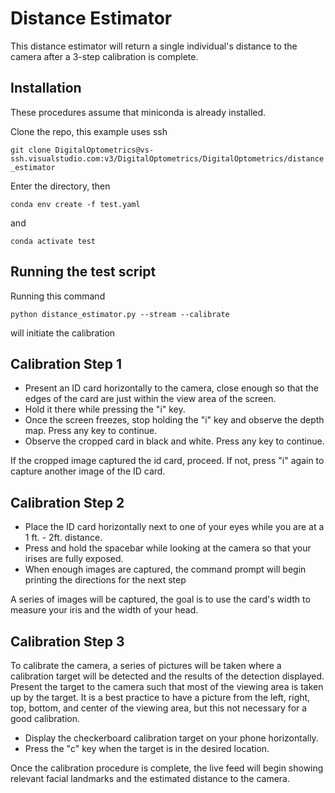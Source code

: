 # Distance Estimator

This distance estimator will return a single individual's distance to the camera after a 3-step calibration is complete.

## Installation

These procedures assume that miniconda is already installed.

Clone the repo, this example uses ssh

`git clone DigitalOptometrics@vs-ssh.visualstudio.com:v3/DigitalOptometrics/DigitalOptometrics/distance_estimator`

Enter the directory, then

`conda env create -f test.yaml`

and 

`conda activate test`

## Running the test script

Running this command

`python distance_estimator.py --stream --calibrate`

will initiate the calibration

## Calibration Step 1

- Present an ID card horizontally to the camera, close enough so that the edges of the card are just within the view area of the screen.
- Hold it there while pressing the "i" key.
- Once the screen freezes, stop holding the "i" key and observe the depth map. Press any key to continue.
- Observe the cropped card in black and white. Press any key to continue.

If the cropped image captured the id card, proceed. If not, press "i" again to capture another image of the ID card.

## Calibration Step 2

- Place the ID card horizontally next to one of your eyes while you are at a 1 ft. - 2ft. distance.
- Press and hold the spacebar while looking at the camera so that your irises are fully exposed.
- When enough images are captured, the command prompt will begin printing the directions for the next step

A series of images will be captured, the goal is to use the card's width to measure your iris and the width of your head.

## Calibration Step 3

To calibrate the camera, a series of pictures will be taken where a calibration target will be detected and the results of the detection displayed.
Present the target to the camera such that most of the viewing area is taken up by the target. It is a best practice to have a picture from the left, right, top, bottom, and center of the viewing area, but this not necessary for a good calibration.

- Display the checkerboard calibration target on your phone horizontally.
- Press the "c" key when the target is in the desired location.

Once the calibration procedure is complete, the live feed will begin showing relevant facial landmarks and the estimated distance to the camera.

